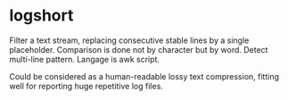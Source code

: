 # logshort

Filter a text stream, replacing consecutive stable lines by a single placeholder.
Comparison is done not by character but by word. Detect multi-line pattern.
Langage is awk script.

Could be considered as a human-readable lossy text compression, fitting well for reporting huge repetitive log files.
